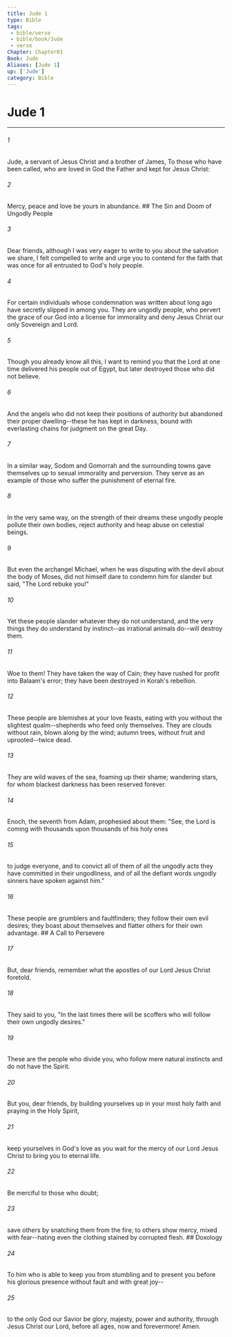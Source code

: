 ```yaml
---
title: Jude 1
type: Bible
tags:
 - bible/verse
 - bible/book/Jude
 - verse
Chapter: Chapter01
Book: Jude
Aliases: [Jude 1]
up: ['Jude']
category: Bible
---
```

# Jude 1

***


###### 1 
Jude, a servant of Jesus Christ and a brother of James, To those who have been called, who are loved in God the Father and kept for Jesus Christ: 

###### 2 
Mercy, peace and love be yours in abundance. ## The Sin and Doom of Ungodly People 

###### 3 
Dear friends, although I was very eager to write to you about the salvation we share, I felt compelled to write and urge you to contend for the faith that was once for all entrusted to God's holy people. 

###### 4 
For certain individuals whose condemnation was written about long ago have secretly slipped in among you. They are ungodly people, who pervert the grace of our God into a license for immorality and deny Jesus Christ our only Sovereign and Lord. 

###### 5 
Though you already know all this, I want to remind you that the Lord at one time delivered his people out of Egypt, but later destroyed those who did not believe. 

###### 6 
And the angels who did not keep their positions of authority but abandoned their proper dwelling--these he has kept in darkness, bound with everlasting chains for judgment on the great Day. 

###### 7 
In a similar way, Sodom and Gomorrah and the surrounding towns gave themselves up to sexual immorality and perversion. They serve as an example of those who suffer the punishment of eternal fire. 

###### 8 
In the very same way, on the strength of their dreams these ungodly people pollute their own bodies, reject authority and heap abuse on celestial beings. 

###### 9 
But even the archangel Michael, when he was disputing with the devil about the body of Moses, did not himself dare to condemn him for slander but said, "The Lord rebuke you!" 

###### 10 
Yet these people slander whatever they do not understand, and the very things they do understand by instinct--as irrational animals do--will destroy them. 

###### 11 
Woe to them! They have taken the way of Cain; they have rushed for profit into Balaam's error; they have been destroyed in Korah's rebellion. 

###### 12 
These people are blemishes at your love feasts, eating with you without the slightest qualm--shepherds who feed only themselves. They are clouds without rain, blown along by the wind; autumn trees, without fruit and uprooted--twice dead. 

###### 13 
They are wild waves of the sea, foaming up their shame; wandering stars, for whom blackest darkness has been reserved forever. 

###### 14 
Enoch, the seventh from Adam, prophesied about them: "See, the Lord is coming with thousands upon thousands of his holy ones 

###### 15 
to judge everyone, and to convict all of them of all the ungodly acts they have committed in their ungodliness, and of all the defiant words ungodly sinners have spoken against him." 

###### 16 
These people are grumblers and faultfinders; they follow their own evil desires; they boast about themselves and flatter others for their own advantage. ## A Call to Persevere 

###### 17 
But, dear friends, remember what the apostles of our Lord Jesus Christ foretold. 

###### 18 
They said to you, "In the last times there will be scoffers who will follow their own ungodly desires." 

###### 19 
These are the people who divide you, who follow mere natural instincts and do not have the Spirit. 

###### 20 
But you, dear friends, by building yourselves up in your most holy faith and praying in the Holy Spirit, 

###### 21 
keep yourselves in God's love as you wait for the mercy of our Lord Jesus Christ to bring you to eternal life. 

###### 22 
Be merciful to those who doubt; 

###### 23 
save others by snatching them from the fire; to others show mercy, mixed with fear--hating even the clothing stained by corrupted flesh. ## Doxology 

###### 24 
To him who is able to keep you from stumbling and to present you before his glorious presence without fault and with great joy-- 

###### 25 
to the only God our Savior be glory, majesty, power and authority, through Jesus Christ our Lord, before all ages, now and forevermore! Amen. 
